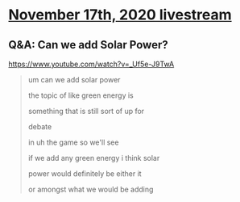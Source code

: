 # [November 17th, 2020 livestream](../2020-11-17.md)
## Q&A: Can we add Solar Power?
https://www.youtube.com/watch?v=_Uf5e-J9TwA
> um can we add solar power
> 
> the topic of like green energy is
> 
> something that is still sort of up for
> 
> debate
> 
> in uh the game so we'll see
> 
> if we add any green energy i think solar
> 
> power would definitely be either it
> 
> or amongst what we would be adding
> 
